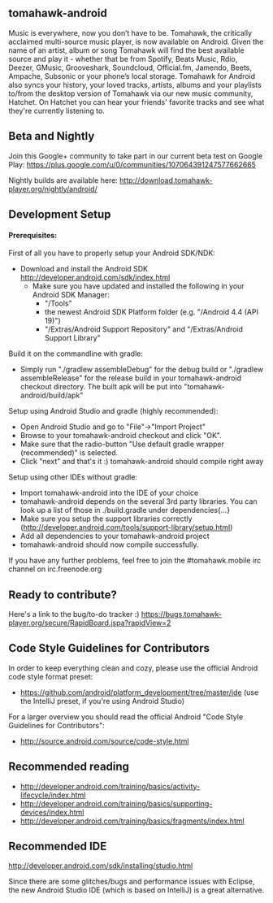 ## tomahawk-android

Music is everywhere, now you don’t have to be. Tomahawk, the critically acclaimed multi-source music player, is now available on Android. Given the name of an artist, album or song Tomahawk will find the best available source and play it - whether that be from Spotify, Beats Music, Rdio, Deezer, GMusic, Grooveshark, Soundcloud, Official.fm, Jamendo, Beets, Ampache, Subsonic or your phone’s local storage.
Tomahawk for Android also syncs your history, your loved tracks, artists, albums and your playlists to/from the desktop version of Tomahawk via our new music community, Hatchet. On Hatchet you can hear your friends' favorite tracks and see what they're currently listening to.

## Beta and Nightly

Join this Google+ community to take part in our current beta test on Google Play:
https://plus.google.com/u/0/communities/107064391247577662665

Nightly builds are available here:
http://download.tomahawk-player.org/nightly/android/

## Development Setup

#### Prerequisites:

First of all you have to properly setup your Android SDK/NDK:

- Download and install the Android SDK http://developer.android.com/sdk/index.html
    - Make sure you have updated and installed the following in your Android SDK Manager:
        - "/Tools"
        - the newest Android SDK Platform folder (e.g. "/Android 4.4 (API 19)")
        - "/Extras/Android Support Repository" and "/Extras/Android Support Library"

Build it on the commandline with gradle:

- Simply run "./gradlew assembleDebug" for the debug build or "./gradlew assembleRelease" for
  the release build in your tomahawk-android checkout directory. The built apk will be put into
  "tomahawk-android/build/apk"

Setup using Android Studio and gradle (highly recommended):

- Open Android Studio and go to "File"->"Import Project"
- Browse to your tomahawk-android checkout and click "OK".
- Make sure that the radio-button "Use default gradle wrapper (recommended)" is selected.
- Click "next" and that's it :) tomahawk-android should compile right away

Setup using other IDEs without gradle:

- Import tomahawk-android into the IDE of your choice
- tomahawk-android depends on the several 3rd party libraries. You can look up a list of those in ./build.gradle under dependencies{...}
- Make sure you setup the support libraries correctly (http://developer.android.com/tools/support-library/setup.html)
- Add all dependencies to your tomahawk-android project
- tomahawk-android should now compile successfully.

If you have any further problems, feel free to join the #tomahawk.mobile irc channel on irc.freenode.org

## Ready to contribute?

Here's a link to the bug/to-do tracker :) https://bugs.tomahawk-player.org/secure/RapidBoard.jspa?rapidView=2

## Code Style Guidelines for Contributors

In order to keep everything clean and cozy, please use the official Android code style format preset:
- https://github.com/android/platform_development/tree/master/ide
  (use the IntelliJ preset, if you're using Android Studio)

For a larger overview you should read the official Android "Code Style Guidelines for Contributors":
- http://source.android.com/source/code-style.html

## Recommended reading

- http://developer.android.com/training/basics/activity-lifecycle/index.html
- http://developer.android.com/training/basics/supporting-devices/index.html
- http://developer.android.com/training/basics/fragments/index.html

## Recommended IDE

http://developer.android.com/sdk/installing/studio.html

Since there are some glitches/bugs and performance issues with Eclipse, the new Android Studio IDE (which is based on IntelliJ) is a great alternative.
